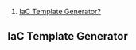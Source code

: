 1. <a href="#templatecreator">IaC Template Generator?</a>


<a name="templatecreator" />

## IaC Template Generator

